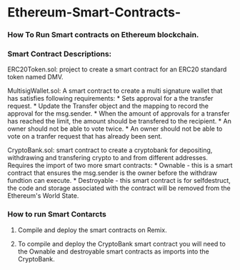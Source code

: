 # Ethereum-Smart-Contracts-
### How To Run Smart contracts on Ethereum blockchain.

### Smart Contract Descriptions:

ERC20Token.sol: project to create a smart contract for an ERC20 standard token named DMV.

MultisigWallet.sol: A smart contract to create a multi signature wallet that has satisfies following requirements: 
    * Sets approval for a the transfer request.
    * Update the Transfer object and the mapping to record the approval for the msg.sender.
    * When the amount of approvals for a transfer has reached the limit, the amount should be transfered to the recipient.
    * An owner should not be able to vote twice.
    * An owner should not be able to vote on a tranfer request that has already been sent.

CryptoBank.sol: smart contract to create a cryptobank for depositing, withdrawing and transfering crypto to and from different addresses. Requires the import of two more smart contracts:
    * Ownable - this is a smart contract that ensures the msg.sender is the owner before the withdraw fundtion can execute.
    *  Destroyable - this smart contract is for selfdestruct, the code and storage associated with the contract will be removed from the Ethereum's World State.
  

### How to run Smart Contarcts
1. Compile and deploy the smart contracts on Remix.

2. To compile and deploy the CryptoBank smart contract you will need to the Ownable and destroyable smart contracts as imports into the CryptoBank.
